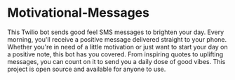 # Motivational-Messages
This Twilio bot sends good feel SMS messages to brighten your day. Every morning, you'll receive a positive message delivered straight to your phone. Whether you're in need of a little motivation or just want to start your day on a positive note, this bot has you covered. From inspiring quotes to uplifting messages, you can count on it to send you a daily dose of good vibes. This project is open source and available for anyone to use.
